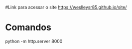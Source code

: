 #Link para acessar o site
https://weslleysr85.github.io/site/

# Comandos
python -m http.server 8000

